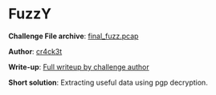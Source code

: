 # FuzzY

**Challenge File archive**: [final_fuzz.pcap](Handout/final_fuzz.pcap)
  
**Author**: [cr4ck3t](https://twitter.com/nambiar_kartuzz)
  
**Write-up**: [Full writeup by challenge author](https://karthik967.wordpress.com/2018/10/29/fuzzy-writeup-bsides-delhi-ctf-18/)
  
**Short solution**: Extracting useful data using pgp decryption.


